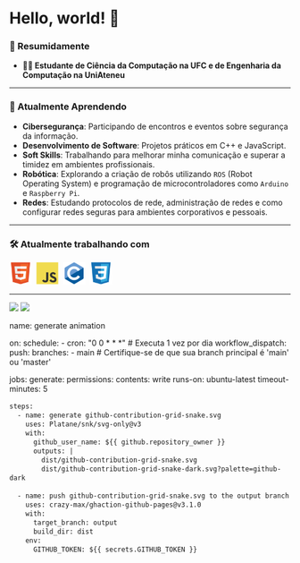 
# Hello, world! 👋

### 📌 Resumidamente

- **👨‍💻 Estudante de Ciência da Computação na UFC e de Engenharia da Computação na UniAteneu**

---

### 🌱 Atualmente Aprendendo
- **Cibersegurança**: Participando de encontros e eventos sobre segurança da informação.
- **Desenvolvimento de Software**: Projetos práticos em C++ e JavaScript.
- **Soft Skills**: Trabalhando para melhorar minha comunicação e superar a timidez em ambientes profissionais.
- **Robótica**: Explorando a criação de robôs utilizando `ROS` (Robot Operating System) e programação de microcontroladores como `Arduino` e `Raspberry Pi`.
- **Redes**: Estudando protocolos de rede, administração de redes e como configurar redes seguras para ambientes corporativos e pessoais.

---
### 🛠️ Atualmente trabalhando com
<div>
  <img src="https://github.com/devicons/devicon/blob/master/icons/html5/html5-original.svg" title="HTML5" alt="HTML" width="40" height="40"/>&nbsp;
  <img src="https://github.com/devicons/devicon/blob/master/icons/javascript/javascript-original.svg" title="JavaScript" alt="JavaScript" width="40" height="40"/>&nbsp;
  <img src="https://github.com/devicons/devicon/blob/master/icons/c/c-original.svg" title="C++" alt="JavaScript" width="40" height="40"/>&nbsp;
  <img src="https://github.com/devicons/devicon/blob/master/icons/css3/css3-original.svg" title="CSS" alt="CSS" widht="40" height="40"/>&nbsp;
</div>

---

<div align = "left">
<img height = "200em" src="https://github-readme-stats.vercel.app/api/top-langs/?username=NicolasHarnisch&show_icons=true&theme=bear&count_private=true"/>
<img height = "200em" src="https://github-readme-stats.vercel.app/api?username=NicolasHarnisch&show_icons=true&show_icons=true&theme=bear&count_private=true" />
</div>

name: generate animation

on:
  schedule:
    - cron: "0 0 * * *"  # Executa 1 vez por dia
  workflow_dispatch:
  push:
    branches:
      - main  # Certifique-se de que sua branch principal é 'main' ou 'master'

jobs:
  generate:
    permissions: 
      contents: write
    runs-on: ubuntu-latest
    timeout-minutes: 5
    
    steps:
      - name: generate github-contribution-grid-snake.svg
        uses: Platane/snk/svg-only@v3
        with:
          github_user_name: ${{ github.repository_owner }}
          outputs: |
            dist/github-contribution-grid-snake.svg
            dist/github-contribution-grid-snake-dark.svg?palette=github-dark
          
      - name: push github-contribution-grid-snake.svg to the output branch
        uses: crazy-max/ghaction-github-pages@v3.1.0
        with:
          target_branch: output
          build_dir: dist
        env:
          GITHUB_TOKEN: ${{ secrets.GITHUB_TOKEN }}
